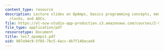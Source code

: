 ```yaml
---
content_type: resource
description: Lecture slides on OpAmps, basics programming concepts, memory organization,
  clocks, and ADCs.
file: https://ol-ocw-studio-app-production.s3.amazonaws.com/courses/2-996-biomedical-devices-design-laboratory-fall-2007/907a94c95f857bc54acc4b7f140acad4_lec7_opamps1.pdf
file_type: application/pdf
resourcetype: Document
title: lec7_opamps1.pdf
uid: 907a94c9-5f85-7bc5-4acc-4b7f140acad4
---
```

